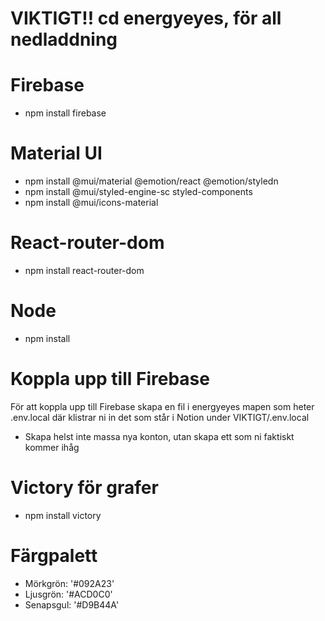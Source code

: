 # VIKTIGT!! cd energyeyes, för all nedladdning

# Firebase

- npm install firebase

# Material UI

- npm install @mui/material @emotion/react @emotion/styledn
- npm install @mui/styled-engine-sc styled-components
- npm install @mui/icons-material

# React-router-dom

- npm install react-router-dom

# Node

- npm install

# Koppla upp till Firebase

För att koppla upp till Firebase skapa en fil i energyeyes mapen som heter .env.local
där klistrar ni in det som står i Notion under VIKTIGT/.env.local

- Skapa helst inte massa nya konton, utan skapa ett som ni faktiskt kommer ihåg

# Victory för grafer

- npm install victory

# Färgpalett

- Mörkgrön: '#092A23'
- Ljusgrön: '#ACD0C0'
- Senapsgul: '#D9B44A'
